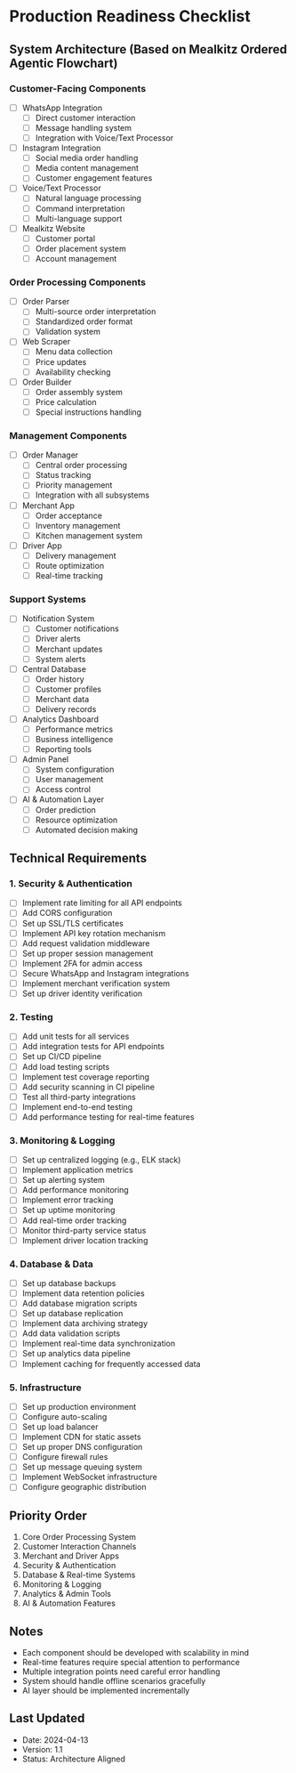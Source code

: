 # Production Readiness Checklist

## System Architecture (Based on Mealkitz Ordered Agentic Flowchart)

### Customer-Facing Components
- [ ] WhatsApp Integration
  - [ ] Direct customer interaction
  - [ ] Message handling system
  - [ ] Integration with Voice/Text Processor
  
- [ ] Instagram Integration
  - [ ] Social media order handling
  - [ ] Media content management
  - [ ] Customer engagement features

- [ ] Voice/Text Processor
  - [ ] Natural language processing
  - [ ] Command interpretation
  - [ ] Multi-language support

- [ ] Mealkitz Website
  - [ ] Customer portal
  - [ ] Order placement system
  - [ ] Account management

### Order Processing Components
- [ ] Order Parser
  - [ ] Multi-source order interpretation
  - [ ] Standardized order format
  - [ ] Validation system

- [ ] Web Scraper
  - [ ] Menu data collection
  - [ ] Price updates
  - [ ] Availability checking

- [ ] Order Builder
  - [ ] Order assembly system
  - [ ] Price calculation
  - [ ] Special instructions handling

### Management Components
- [ ] Order Manager
  - [ ] Central order processing
  - [ ] Status tracking
  - [ ] Priority management
  - [ ] Integration with all subsystems

- [ ] Merchant App
  - [ ] Order acceptance
  - [ ] Inventory management
  - [ ] Kitchen management system

- [ ] Driver App
  - [ ] Delivery management
  - [ ] Route optimization
  - [ ] Real-time tracking

### Support Systems
- [ ] Notification System
  - [ ] Customer notifications
  - [ ] Driver alerts
  - [ ] Merchant updates
  - [ ] System alerts

- [ ] Central Database
  - [ ] Order history
  - [ ] Customer profiles
  - [ ] Merchant data
  - [ ] Delivery records

- [ ] Analytics Dashboard
  - [ ] Performance metrics
  - [ ] Business intelligence
  - [ ] Reporting tools

- [ ] Admin Panel
  - [ ] System configuration
  - [ ] User management
  - [ ] Access control

- [ ] AI & Automation Layer
  - [ ] Order prediction
  - [ ] Resource optimization
  - [ ] Automated decision making

## Technical Requirements

### 1. Security & Authentication
- [ ] Implement rate limiting for all API endpoints
- [ ] Add CORS configuration
- [ ] Set up SSL/TLS certificates
- [ ] Implement API key rotation mechanism
- [ ] Add request validation middleware
- [ ] Set up proper session management
- [ ] Implement 2FA for admin access
- [ ] Secure WhatsApp and Instagram integrations
- [ ] Implement merchant verification system
- [ ] Set up driver identity verification

### 2. Testing
- [ ] Add unit tests for all services
- [ ] Add integration tests for API endpoints
- [ ] Set up CI/CD pipeline
- [ ] Add load testing scripts
- [ ] Implement test coverage reporting
- [ ] Add security scanning in CI pipeline
- [ ] Test all third-party integrations
- [ ] Implement end-to-end testing
- [ ] Add performance testing for real-time features

### 3. Monitoring & Logging
- [ ] Set up centralized logging (e.g., ELK stack)
- [ ] Implement application metrics
- [ ] Set up alerting system
- [ ] Add performance monitoring
- [ ] Implement error tracking
- [ ] Set up uptime monitoring
- [ ] Add real-time order tracking
- [ ] Monitor third-party service status
- [ ] Implement driver location tracking

### 4. Database & Data
- [ ] Set up database backups
- [ ] Implement data retention policies
- [ ] Add database migration scripts
- [ ] Set up database replication
- [ ] Implement data archiving strategy
- [ ] Add data validation scripts
- [ ] Implement real-time data synchronization
- [ ] Set up analytics data pipeline
- [ ] Implement caching for frequently accessed data

### 5. Infrastructure
- [ ] Set up production environment
- [ ] Configure auto-scaling
- [ ] Set up load balancer
- [ ] Implement CDN for static assets
- [ ] Set up proper DNS configuration
- [ ] Configure firewall rules
- [ ] Set up message queuing system
- [ ] Implement WebSocket infrastructure
- [ ] Configure geographic distribution

## Priority Order
1. Core Order Processing System
2. Customer Interaction Channels
3. Merchant and Driver Apps
4. Security & Authentication
5. Database & Real-time Systems
6. Monitoring & Logging
7. Analytics & Admin Tools
8. AI & Automation Features

## Notes
- Each component should be developed with scalability in mind
- Real-time features require special attention to performance
- Multiple integration points need careful error handling
- System should handle offline scenarios gracefully
- AI layer should be implemented incrementally

## Last Updated
- Date: 2024-04-13
- Version: 1.1
- Status: Architecture Aligned 